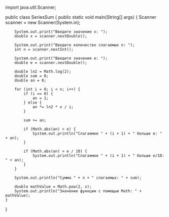 import java.util.Scanner;

public class SeriesSum {
    public static void main(String[] args) {
        Scanner scanner = new Scanner(System.in);
        
        System.out.print("Введите значение x: ");
        double x = scanner.nextDouble();
        
        System.out.print("Введите количество слагаемых n: ");
        int n = scanner.nextInt();
        
        System.out.print("Введите значение e: ");
        double e = scanner.nextDouble();
        
        double ln2 = Math.log(2);
        double sum = 0;
        double an = 0;
        
        for (int i = 0; i < n; i++) {
            if (i == 0) {
                an = 1;
            } else {
                an *= ln2 * x / i;
            }
            
            sum += an;
            
            if (Math.abs(an) > e) {
                System.out.println("Слагаемое " + (i + 1) + " больше e: " + an);
            }
            
            if (Math.abs(an) > e / 10) {
                System.out.println("Слагаемое " + (i + 1) + " больше e/10: " + an);
            }
        }
        
        System.out.println("Сумма " + n + " слагаемых: " + sum);
        
        double mathValue = Math.pow(2, x);
        System.out.println("Значение функции с помощью Math: " + mathValue);
    }
}
